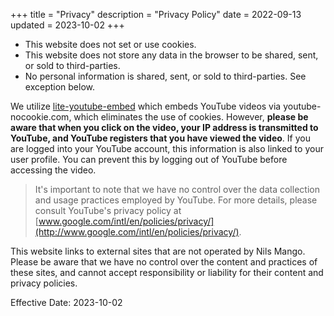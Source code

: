 +++
title = "Privacy"
description = "Privacy Policy"
date = 2022-09-13
updated = 2023-10-02
+++

- This website does not set or use cookies.
- This website does not store any data in the browser to be shared, sent, or sold to third-parties.
- No personal information is shared, sent, or sold to third-parties. See exception below.

We utilize [lite-youtube-embed](https://github.com/paulirish/lite-youtube-embed) which embeds YouTube videos via youtube-nocookie.com, which eliminates the use of cookies. However, **please be aware that when you click on the video, your IP address is transmitted to YouTube, and YouTube registers that you have viewed the video**. If you are logged into your YouTube account, this information is also linked to your user profile. You can prevent this by logging out of YouTube before accessing the video.

>It's important to note that we have no control over the data collection and usage practices employed by YouTube. For more details, please consult YouTube's privacy policy at [www.google.com/intl/en/policies/privacy/](http://www.google.com/intl/en/policies/privacy/).

This website links to external sites that are not operated by Nils Mango. Please be aware that we have no control over the content and practices of these sites, and cannot accept responsibility or liability for their content and privacy policies.

Effective Date: 2023-10-02
